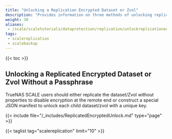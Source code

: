 ```yaml
---
title: "Unlocking a Replication Encrypted Dataset or Zvol"
description: "Provides information on three methods of unlocking replicated encrypted datasets or zvols without a passphrase."
weight: 30
aliases:
 - /scale/scaletutorials/dataprotection/replication/unlockreplicationencrypteddatasetzvol/
tags:
 - scalereplication
 - scalebackup
---
```


{{< toc >}}


## Unlocking a Replicated Encrypted Dataset or Zvol Without a Passphrase

TrueNAS SCALE users should either replicate the dataset/Zvol without properties to disable encryption at the remote end or construct a special JSON manifest to unlock each child dataset/zvol with a unique key.

{{< include file="/_includes/ReplicatedEncryptedUnlock.md" type="page" >}}

{{< taglist tag="scalereplication" limit="10" >}}